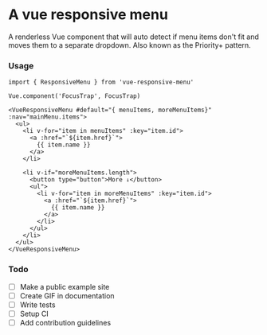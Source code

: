# A vue responsive menu
A renderless Vue component that will auto detect if menu items don't fit and moves them to a separate dropdown. Also known as the Priority+ pattern.

### Usage
``` vuejs
import { ResponsiveMenu } from 'vue-responsive-menu'

Vue.component('FocusTrap', FocusTrap)
```

``` vuejs
<VueResponsiveMenu #default="{ menuItems, moreMenuItems}" :nav="mainMenu.items">
  <ul>
    <li v-for="item in menuItems" :key="item.id">
      <a :href="`${item.href}`">
        {{ item.name }}
      </a>
    </li>

    <li v-if="moreMenuItems.length">
      <button type="button">More ↓</button>
      <ul">
        <li v-for="item in moreMenuItems" :key="item.id">
          <a :href="`${item.href}`">
            {{ item.name }}
          </a>
        </li>
      </ul>
    </li>
  </ul>
</VueResponsiveMenu>
```

### Todo
- [ ] Make a public example site
- [ ] Create GIF in documentation
- [ ] Write tests
- [ ] Setup CI
- [ ] Add contribution guidelines
